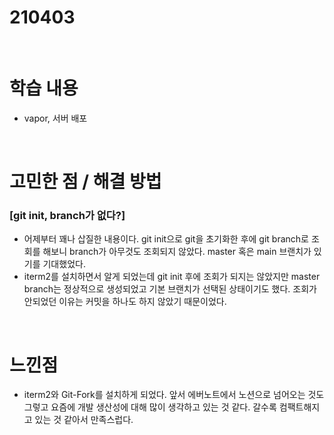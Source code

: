 # 210403

<br>

# 학습 내용

- vapor, 서버 배포

<br>

# 고민한 점 / 해결 방법

### [git init, branch가 없다?]

- 어제부터 꽤나 삽질한 내용이다. git init으로 git을 초기화한 후에 git branch로 조회를 해보니 branch가 아무것도 조회되지 않았다. master 혹은 main 브랜치가 있기를 기대했었다.
- iterm2를 설치하면서 알게 되었는데 git init 후에 조회가 되지는 않았지만 master branch는 정상적으로 생성되었고 기본 브랜치가 선택된 상태이기도 했다. 조회가 안되었던 이유는 커밋을 하나도 하지 않았기 때문이었다. 

<br>

# 느낀점
- iterm2와 Git-Fork를 설치하게 되었다. 앞서 에버노트에서 노션으로 넘어오는 것도 그렇고 요즘에 개발 생산성에 대해 많이 생각하고 있는 것 같다. 갈수록  컴팩트해지고 있는 것 같아서 만족스럽다.

<br>
